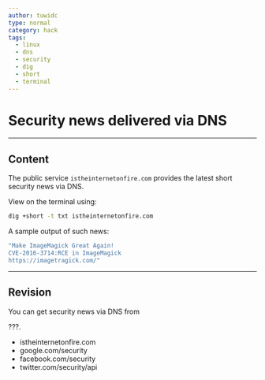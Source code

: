 ```yaml
---
author: tuwidc
type: normal
category: hack
tags:
  - linux
  - dns
  - security
  - dig
  - short
  - terminal
---
```


# Security news delivered via DNS


---

## Content

The public service `istheinternetonfire.com` provides the latest short security news via DNS.

View on the terminal using:

```bash
dig +short -t txt istheinternetonfire.com
```

A sample output of such news:

```bash
"Make ImageMagick Great Again!
CVE-2016-3714:RCE in ImageMagick 
https://imagetragick.com/"
```


---

## Revision

You can get security news via DNS from 

???.

- istheinternetonfire.com
- google.com/security
- facebook.com/security
- twitter.com/security/api
